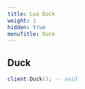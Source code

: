 ```yaml
---
title: Lua Duck
weight: 1
hidden: true
menuTitle: Duck
---
```

## Duck
```lua
client:Duck(); -- void
```